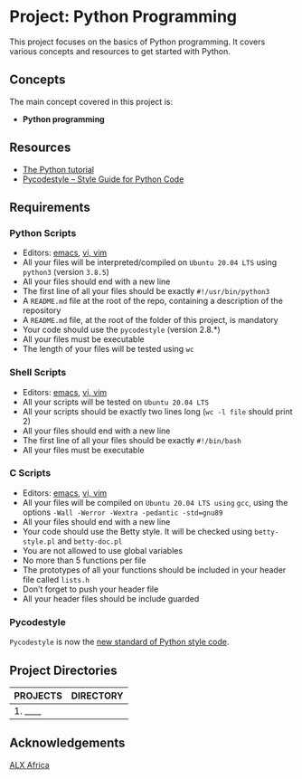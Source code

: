 
# Project: Python Programming

This project focuses on the basics of Python programming. It covers various concepts and resources to get started with Python.

## Concepts

The main concept covered in this project is:

- __Python programming__

## Resources

- [The Python tutorial](https://docs.python.org/3/tutorial/index.html)
- [Pycodestyle – Style Guide for Python Code](https://pypi.org/project/pycodestyle/)

## Requirements

### Python Scripts

- Editors: [emacs](https://www.gnu.org/software/emacs/), [vi, vim](https://www.vim.org/)
- All your files will be interpreted/compiled on `Ubuntu 20.04 LTS` using `python3` (version `3.8.5`)
- All your files should end with a new line
- The first line of all your files should be exactly `#!/usr/bin/python3`
- A `README.md` file at the root of the repo, containing a description of the repository
- A `README.md` file, at the root of the folder of this project, is mandatory
- Your code should use the `pycodestyle` (version 2.8.\*)
- All your files must be executable
- The length of your files will be tested using `wc`

### Shell Scripts

- Editors: [emacs](https://www.gnu.org/software/emacs/), [vi, vim](https://www.vim.org/)
- All your scripts will be tested on `Ubuntu 20.04 LTS`
- All your scripts should be exactly two lines long (`wc -l file` should print 2)
- All your files should end with a new line
- The first line of all your files should be exactly `#!/bin/bash`
- All your files must be executable

### C Scripts

- Editors: [emacs](https://www.gnu.org/software/emacs/), [vi, vim](https://www.vim.org/)
- All your files will be compiled on `Ubuntu 20.04 LTS using` `gcc`, using the options `-Wall -Werror -Wextra -pedantic -std=gnu89`
- All your files should end with a new line
- Your code should use the Betty style. It will be checked using `betty-style.pl` and `betty-doc.pl`
- You are not allowed to use global variables
- No more than 5 functions per file
- The prototypes of all your functions should be included in your header file called `lists.h`
- Don’t forget to push your header file
- All your header files should be include guarded

### Pycodestyle

`Pycodestyle` is now the [new standard of Python style code](https://github.com/PyCQA/pycodestyle/issues/466).

## Project Directories

| PROJECTS                        | DIRECTORY | 
|  -----------                   |     -----------  |
|1. ____        | []()|





## Acknowledgements

[ALX Africa](https://www.alxafrica.com/)


